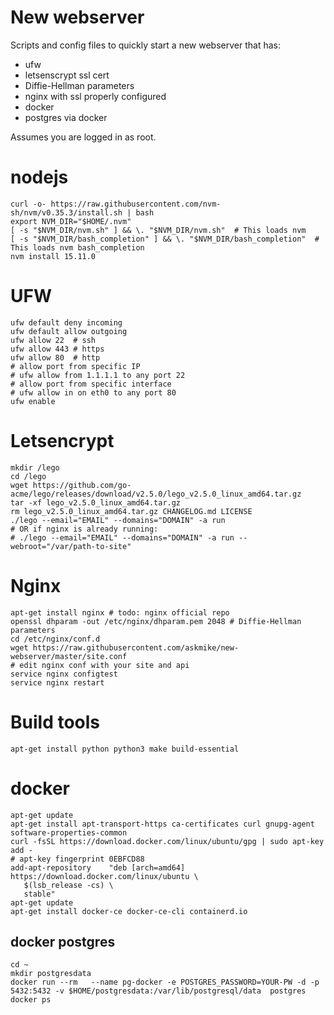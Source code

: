 # New webserver

Scripts and config files to quickly start a new webserver that has:

- ufw
- letsenscrypt ssl cert
- Diffie-Hellman parameters
- nginx with ssl properly configured
- docker
- postgres via docker

Assumes you are logged in as root.

# nodejs

    curl -o- https://raw.githubusercontent.com/nvm-sh/nvm/v0.35.3/install.sh | bash
    export NVM_DIR="$HOME/.nvm"
    [ -s "$NVM_DIR/nvm.sh" ] && \. "$NVM_DIR/nvm.sh"  # This loads nvm
    [ -s "$NVM_DIR/bash_completion" ] && \. "$NVM_DIR/bash_completion"  # This loads nvm bash_completion
    nvm install 15.11.0

# UFW

    ufw default deny incoming
    ufw default allow outgoing
    ufw allow 22  # ssh
    ufw allow 443 # https
    ufw allow 80  # http
    # allow port from specific IP
    # ufw allow from 1.1.1.1 to any port 22
    # allow port from specific interface
    # ufw allow in on eth0 to any port 80
    ufw enable

# Letsencrypt

    mkdir /lego
    cd /lego
    wget https://github.com/go-acme/lego/releases/download/v2.5.0/lego_v2.5.0_linux_amd64.tar.gz
    tar -xf lego_v2.5.0_linux_amd64.tar.gz
    rm lego_v2.5.0_linux_amd64.tar.gz CHANGELOG.md LICENSE
    ./lego --email="EMAIL" --domains="DOMAIN" -a run
    # OR if nginx is already running:
    # ./lego --email="EMAIL" --domains="DOMAIN" -a run --webroot="/var/path-to-site"

# Nginx

    apt-get install nginx # todo: nginx official repo
    openssl dhparam -out /etc/nginx/dhparam.pem 2048 # Diffie-Hellman parameters
    cd /etc/nginx/conf.d
    wget https://raw.githubusercontent.com/askmike/new-webserver/master/site.conf
    # edit nginx conf with your site and api
    service nginx configtest
    service nginx restart

# Build tools

    apt-get install python python3 make build-essential

# docker

    apt-get update
    apt-get install apt-transport-https ca-certificates curl gnupg-agent software-properties-common
    curl -fsSL https://download.docker.com/linux/ubuntu/gpg | sudo apt-key add -
    # apt-key fingerprint 0EBFCD88
    add-apt-repository    "deb [arch=amd64] https://download.docker.com/linux/ubuntu \
       $(lsb_release -cs) \
       stable"
    apt-get update
    apt-get install docker-ce docker-ce-cli containerd.io

## docker postgres

    cd ~
    mkdir postgresdata
    docker run --rm   --name pg-docker -e POSTGRES_PASSWORD=YOUR-PW -d -p 5432:5432 -v $HOME/postgresdata:/var/lib/postgresql/data  postgres
    docker ps
